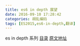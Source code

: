 ```yaml
---
title: es6 in depth 展望
date: 2016-09-10 17:28:42
categories: 胡乱编码
tags: [ES2015,es6-in-depth,翻译]
---
```

es in depth 系列 [目录](/2016/09/10/es6-in-depth-content/) [原文地址](https://hacks.mozilla.org/category/es6-in-depth/)